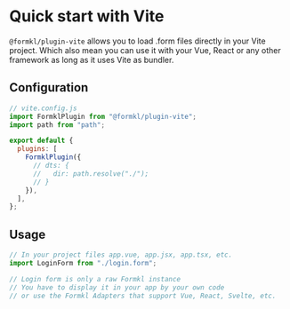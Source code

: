 # Quick start with Vite

`@formkl/plugin-vite` allows you to load .form files directly in your Vite project. Which also mean you can use it with your Vue, React or any other framework as long as it uses Vite as bundler.

## Configuration

```js
// vite.config.js
import FormklPlugin from "@formkl/plugin-vite";
import path from "path";

export default {
  plugins: [
    FormklPlugin({
      // dts: {
      //   dir: path.resolve("./");
      // }
    }),
  ],
};
```

## Usage

```js
// In your project files app.vue, app.jsx, app.tsx, etc.
import LoginForm from "./login.form";

// Login form is only a raw Formkl instance
// You have to display it in your app by your own code
// or use the Formkl Adapters that support Vue, React, Svelte, etc.
```